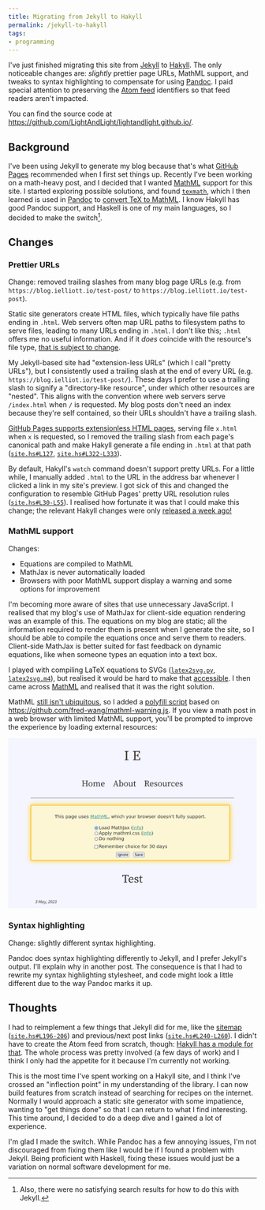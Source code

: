 ```yaml
---
title: Migrating from Jekyll to Hakyll
permalink: /jekyll-to-hakyll
tags:
- programming
---
```


<div class="intro-wrapper">
  <div class="intro">

  I've just finished migrating this site from [Jekyll](https://jekyllrb.com/) to
  [Hakyll](https://jaspervdj.be/hakyll/). The only noticeable changes are: *slightly* prettier page URLs, MathML support, and
  tweaks to syntax highlighting to compensate for using [Pandoc](https://pandoc.org). I paid
  special attention to preserving the [Atom feed](/feed.xml) identifiers so that feed readers aren't
  impacted.

  You can find the source code at <https://github.com/LightAndLight/lightandlight.github.io/>.

  </div>

  <div id="toc"><!-- generated --></div>
</div>

## Background

I've been using Jekyll to generate my blog because that's what [GitHub
Pages](https://pages.github.com/) recommended when I first set things up. Recently I've been working
on a math-heavy post, and I decided that I wanted [MathML](https://developer.mozilla.org/en-US/docs/Web/MathML)
support for this site. I started exploring possible solutions, and found [`texmath`](https://github.com/jgm/texmath),
which I then learned is used in [Pandoc](https://pandoc.org/) to [convert TeX to
MathML](https://pandoc.org/MANUAL.html#math-rendering-in-html). I know Hakyll has good Pandoc support, and
Haskell is one of my main languages, so I decided to make the switch[^no-jekyll-results].

## Changes

### Prettier URLs

Change: removed trailing slashes from many blog page URLs (e.g.
from `https://blog.ielliott.io/test-post/` to `https://blog.ielliott.io/test-post`).

Static site generators create HTML files, which typically have file paths ending in `.html`. Web servers
often map URL paths to filesystem paths to serve files, leading to many URLs ending in
`.html`. I don't like this; `.html` offers me no useful
information. And if it *does* coincide with the resource's file
type, [that is subject to change](https://www.w3.org/DesignIssues/NameMyth.html#Why).

My Jekyll-based site had "extension-less URLs" (which I call "pretty URLs"), but I
consistently used a trailing slash at the end of every URL (e.g.
`https://blog.ielliot.io/test-post/`). These days I prefer to use a trailing
slash to signify a "directory-like resource", under which other resources are "nested". This aligns with the convention where web servers serve `/index.html` when `/` is
requested. My blog posts don't need an index because they're self contained, so their URLs shouldn't
have a trailing slash.

[GitHub Pages supports extensionless HTML pages](https://rsp.github.io/gh-pages-no-extension/index),
serving file `x.html` when `x` is requested, so I removed the trailing slash from each page's
canonical path and make Hakyll generate a file ending in `.html` at that path 
([`site.hs#L127`](https://github.com/LightAndLight/lightandlight.github.io/blob/a29bac1b084b86abe43e28c4062ca963d0647b98/site.hs#L127),
[`site.hs#L322-L333`](https://github.com/LightAndLight/lightandlight.github.io/blob/a29bac1b084b86abe43e28c4062ca963d0647b98/site.hs#L322-L333)).

By default, Hakyll's `watch` command doesn't support pretty URLs. For a little while, I manually
added `.html` to the URL in the address bar whenever I clicked a link in my site's preview. I got sick of
this and changed the configuration to resemble GitHub Pages' pretty URL resolution rules
([`site.hs#L30-L55`](https://github.com/LightAndLight/lightandlight.github.io/blob/a29bac1b084b86abe43e28c4062ca963d0647b98/site.hs#L30-L55)).
I realised how fortunate it was that I could make this change; the relevant Hakyll changes were only
[released a week ago!](https://hackage.haskell.org/package/hakyll/changelog#hakyll-41600-2023-04-27)

### MathML support

Changes:

* Equations are compiled to MathML
* MathJax is never automatically loaded
* Browsers with poor MathML support display a warning and some options for improvement

I'm becoming more aware of sites that use unnecessary JavaScript. I realised that my blog's use of
MathJax for client-side equation rendering was an example of this. The equations on my blog are static; all the information required to
render them is present when I generate the site, so I should be able to compile the equations once and
serve them to readers. Client-side MathJax is
better suited for fast feedback on dynamic equations, like when someone types an equation into a text
box.

I played with compiling LaTeX equations to SVGs
([`latex2svg.py`](https://github.com/LightAndLight/latex4web/blob/552cf33a02b9644ca4cd6987d920af88e2759e95/latex2svg.py),
[`latex2svg.m4`](https://github.com/LightAndLight/latex4web/blob/552cf33a02b9644ca4cd6987d920af88e2759e95/latex2svg.m4)),
but realised it would be hard to make that
[accessible](https://www.w3.org/WAI/fundamentals/accessibility-intro/). I then
came across [MathML](https://developer.mozilla.org/en-US/docs/Web/MathML) and realised that it was the right solution.

MathML [still isn't ubiquitous](https://caniuse.com/mathml), so I added a [polyfill
script](https://github.com/LightAndLight/lightandlight.github.io/blob/2124670c349ce879a441ea01b19cbdfe42c031bf/js/mathml-polyfill.js)
based on <https://github.com/fred-wang/mathml-warning.js>. If you view
a math post in a web browser with limited MathML support, you'll be prompted to
improve the experience by loading external resources:

<img src="./images/mathml-warning.png" alt="Screenshot of a warning message for browsers with poor
MathML support. The warning says, &quot;This page uses MathML, which your browser doesn't fully
support.&quot; Below that, there are 3 options: &quot;Load MathJax&quot; (currently selected), &quot;Apply
mathml.css&quot;, and &quot;Do nothing&quot;. Under those, there is a checkbox (unchecked) labelled
&quot;Remember choice for 30 days&quot;. At the bottom, there are two buttons: &quot;Ignore&quot;
and &quot;Save&quot;." style="max-width: 100%" />

### Syntax highlighting

Change: slightly different syntax highlighting.

Pandoc does syntax highlighting differently to Jekyll, and I prefer Jekyll's output. I'll explain
why in another post. The consequence is that I had to rewrite my syntax highlighting stylesheet, and
code might look a little different due to the way Pandoc marks it up. 

## Thoughts

I had to reimplement a few things that Jekyll did for
me, like the [sitemap](/sitemap.xml)
([`site.hs#L196-206`](https://github.com/LightAndLight/lightandlight.github.io/blob/a29bac1b084b86abe43e28c4062ca963d0647b98/site.hs#L196-L206))
and previous/next post links
([`site.hs#L240-L260`](https://github.com/LightAndLight/lightandlight.github.io/blob/a29bac1b084b86abe43e28c4062ca963d0647b98/site.hs#L240-L260)).
I didn't have to create the Atom feed from scratch, though: [Hakyll has a module for that](https://hackage.haskell.org/package/hakyll-4.16.0.0/docs/Hakyll-Web-Feed.html). The whole process was pretty involved (a few days of work) and I
think I only had the appetite for it because I'm currently not working.

This is the most time I've spent working on a Hakyll site, and I think I've crossed an "inflection
point" in my understanding of the library. I can now build features from scratch instead of searching for recipes on the internet. Normally I would approach a static site generator with some impatience,
wanting to "get things done" so that I can return to what I find interesting. This time around, I
decided to do a deep dive and I gained a lot of experience.

I'm glad I made the switch. While Pandoc has a few annoying issues, I'm not
discouraged from fixing them like I would be if I found a problem with Jekyll.
Being proficient with Haskell, fixing these issues would just be a variation on normal software
development for me.

[^no-jekyll-results]: Also, there were no satisfying search results for how to do this with Jekyll.